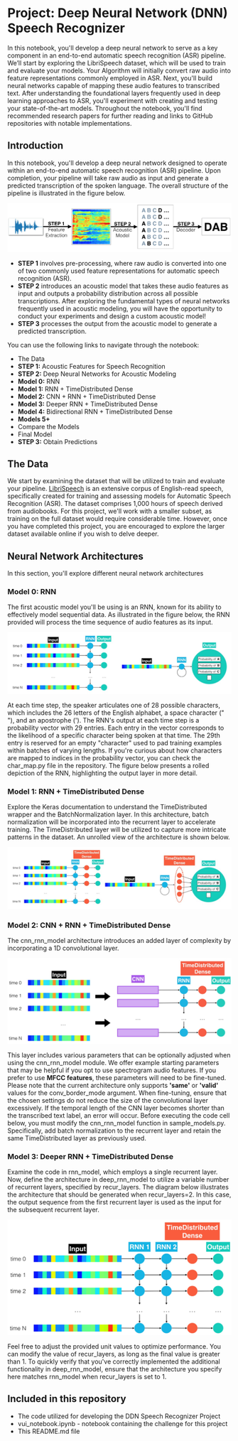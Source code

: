# Project: Deep Neural Network (DNN) Speech Recognizer

In this notebook, you'll develop a deep neural network to serve as a key component in an end-to-end automatic speech recognition (ASR) pipeline. We’ll start by exploring the LibriSpeech dataset, which will be used to train and evaluate your models. Your Algorithm will initially convert raw audio into feature representations commonly employed in ASR. Next, you'll build neural networks capable of mapping these audio features to transcribed text. After understanding the foundational layers frequently used in deep learning approaches to ASR, you'll experiment with creating and testing your state-of-the-art models. Throughout the notebook, you'll find recommended research papers for further reading and links to GitHub repositories with notable implementations.

## Introduction

In this notebook, you'll develop a deep neural network designed to operate within an end-to-end automatic speech recognition (ASR) pipeline. Upon completion, your pipeline will take raw audio as input and generate a predicted transcription of the spoken language. The overall structure of the pipeline is illustrated in the figure below.

![Figure_P](https://github.com/1Px-Vision/NLP_DL/blob/main/Project_3_DNN_Speech_Recognizer/DDN_Speech.jpg)

* **STEP 1** involves pre-processing, where raw audio is converted into one of two commonly used feature representations for automatic speech recognition (ASR).
* **STEP 2** introduces an acoustic model that takes these audio features as input and outputs a probability distribution across all possible transcriptions. After exploring the fundamental types of neural networks frequently used in acoustic modeling, you will have the opportunity to conduct your experiments and design a custom acoustic model!
* **STEP 3** processes the output from the acoustic model to generate a predicted transcription.

You can use the following links to navigate through the notebook:

* The Data
* **STEP 1:** Acoustic Features for Speech Recognition
* **STEP 2:** Deep Neural Networks for Acoustic Modeling
* **Model 0:** RNN
* **Model 1:** RNN + TimeDistributed Dense
* **Model 2:** CNN + RNN + TimeDistributed Dense
* **Model 3:** Deeper RNN + TimeDistributed Dense
* **Model 4:** Bidirectional RNN + TimeDistributed Dense
* **Models 5+**
* Compare the Models
* Final Model
* **STEP 3:** Obtain Predictions

## The Data

We start by examining the dataset that will be utilized to train and evaluate your pipeline. [LibriSpeech](https://www.danielpovey.com/files/2015_icassp_librispeech.pdf) is an extensive corpus of English-read speech, specifically created for training and assessing models for Automatic Speech Recognition (ASR). The dataset comprises 1,000 hours of speech derived from audiobooks. For this project, we'll work with a smaller subset, as training on the full dataset would require considerable time. However, once you have completed this project, you are encouraged to explore the larger dataset available online if you wish to delve deeper.

## Neural Network Architectures
In this section, you'll explore different neural network architectures

### Model 0: RNN
The first acoustic model you'll be using is an RNN, known for its ability to effectively model sequential data. As illustrated in the figure below, the RNN provided will process the time sequence of audio features as its input.

![Model_0_RNN](https://github.com/1Px-Vision/NLP_DL/blob/main/Project_3_DNN_Speech_Recognizer/Model_0_RNN.jpg)

At each time step, the speaker articulates one of 28 possible characters, which includes the 26 letters of the English alphabet, a space character (" "), and an apostrophe ('). The RNN's output at each time step is a probability vector with 29 entries. Each entry in the vector corresponds to the likelihood of a specific character being spoken at that time. The 29th entry is reserved for an empty "character" used to pad training examples within batches of varying lengths. If you're curious about how characters are mapped to indices in the probability vector, you can check the char_map.py file in the repository. The figure below presents a rolled depiction of the RNN, highlighting the output layer in more detail.

### Model 1: RNN + TimeDistributed Dense

Explore the Keras documentation to understand the TimeDistributed wrapper and the BatchNormalization layer. In this architecture, batch normalization will be incorporated into the recurrent layer to accelerate training. The TimeDistributed layer will be utilized to capture more intricate patterns in the dataset. An unrolled view of the architecture is shown below.

![Model_1_RNN](https://github.com/1Px-Vision/NLP_DL/blob/main/Project_3_DNN_Speech_Recognizer/Model_1_RNN.jpg)

### Model 2: CNN + RNN + TimeDistributed Dense
The cnn_rnn_model architecture introduces an added layer of complexity by incorporating a 1D convolutional layer.

![Model_2_RNN](https://github.com/1Px-Vision/NLP_DL/blob/main/Project_3_DNN_Speech_Recognizer/Model_2_RNN.jpg)

This layer includes various parameters that can be optionally adjusted when using the cnn_rnn_model module. We offer example starting parameters that may be helpful if you opt to use spectrogram audio features. If you prefer to use **MFCC features**, these parameters will need to be fine-tuned. Please note that the current architecture only supports **'same'** or **'valid'** values for the conv_border_mode argument. When fine-tuning, ensure that the chosen settings do not reduce the size of the convolutional layer excessively. If the temporal length of the CNN layer becomes shorter than the transcribed text label, an error will occur. Before executing the code cell below, you must modify the cnn_rnn_model function in sample_models.py. Specifically, add batch normalization to the recurrent layer and retain the same TimeDistributed layer as previously used.

### Model 3: Deeper RNN + TimeDistributed Dense

Examine the code in rnn_model, which employs a single recurrent layer. Now, define the architecture in deep_rnn_model to utilize a variable number of recurrent layers, specified by recur_layers. The diagram below illustrates the architecture that should be generated when recur_layers=2. In this case, the output sequence from the first recurrent layer is used as the input for the subsequent recurrent layer.

![Model_3_RNN](https://github.com/1Px-Vision/NLP_DL/blob/main/Project_3_DNN_Speech_Recognizer/Model_3_RNN.jpg)

Feel free to adjust the provided unit values to optimize performance. You can modify the value of recur_layers, as long as the final value is greater than 1. To quickly verify that you've correctly implemented the additional functionality in deep_rnn_model, ensure that the architecture you specify here matches rnn_model when recur_layers is set to 1.

## Included in this repository 

* The code utilized for developing the DDN Speech Recognizer Project
* vui_notebook.ipynb - notebook containing the challenge for this project
* This README.md file
